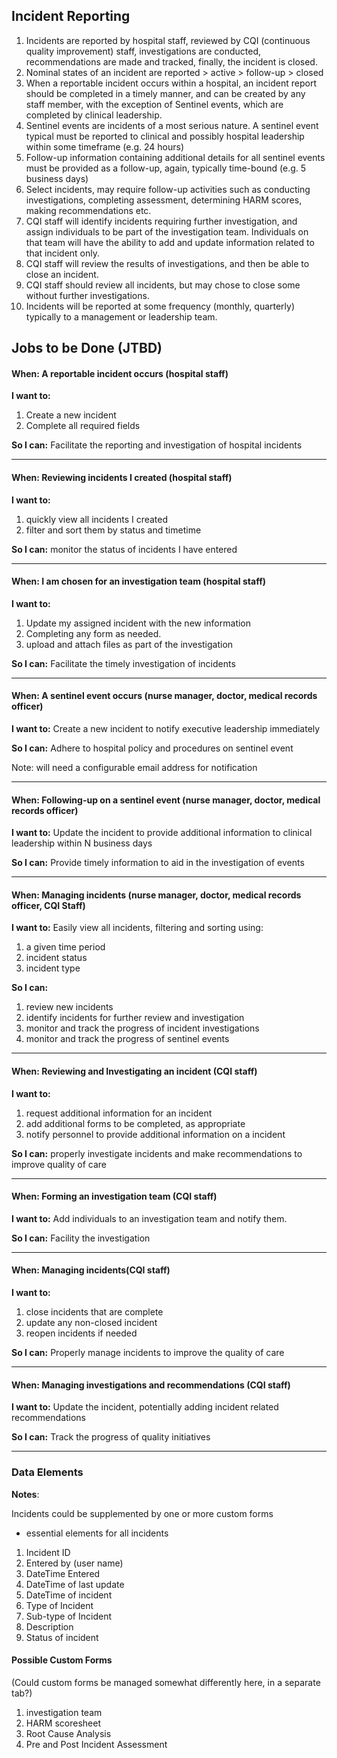 ## Incident Reporting

1. Incidents are reported by hospital staff, reviewed by CQI (continuous quality improvement) staff, investigations are conducted, recommendations are made and tracked, finally, the incident is closed. 
2. Nominal states of an incident are reported > active > follow-up > closed 
3. When a reportable incident occurs within a hospital, an incident report should be completed in a timely manner, and can be created by any staff member, with the exception of Sentinel events, which are completed by clinical leadership.  
4. Sentinel events are incidents of a most serious nature.  A sentinel event typical must be reported to clinical and possibly hospital leadership within some timeframe (e.g. 24 hours)  
5. Follow-up information containing additional details for all sentinel events must be provided as a follow-up, again, typically time-bound (e.g. 5 business days)  
6. Select incidents, may require follow-up activities such as conducting investigations, completing assessment, determining HARM scores, making recommendations etc.    
7. CQI staff will identify incidents requiring further investigation, and assign individuals to be part of the investigation team.  Individuals on that team will have the ability to add and update information related to that incident only.  
8. CQI staff will review the results of investigations, and then be able to close an incident.  
9. CQI staff should review all incidents, but may chose to close some without further investigations.  
10. Incidents will be reported at some frequency (monthly, quarterly) typically to a management or leadership team.  



## Jobs to be Done (JTBD)


#### When: A reportable incident occurs  (hospital staff)

**I want to:**  
 
1. Create a new incident  
2. Complete all required fields
 
**So I can:** Facilitate the reporting and investigation of hospital incidents

*** 
 
#### When: Reviewing incidents I created  (hospital staff) 

**I want to:**
   
1. quickly view all incidents I created  
2. filter and sort them by status and timetime


**So I can:** monitor the status of incidents I have entered

***
 
#### When: I am chosen for an investigation team  (hospital staff) 

**I want to:**
   
1. Update my assigned incident with the new information
2. Completing any form as needed.
3. upload and attach files as part of the investigation

**So I can:** Facilitate the timely investigation of incidents

*** 

#### When: A sentinel event occurs (nurse manager, doctor, medical records officer)

**I want to:**  Create a new incident to notify executive leadership immediately 
 
**So I can:** Adhere to hospital policy and procedures on sentinel event

Note:  will need a configurable email address for notification
 
*** 

#### When: Following-up on a sentinel event  (nurse manager, doctor, medical records officer) 

**I want to:**  Update the incident to provide additional information to clinical leadership within N business days

**So I can:** Provide timely information to aid in the investigation of events


***
 
#### When: Managing incidents (nurse manager, doctor, medical records officer, CQI Staff) 

**I want to:** Easily view all incidents, filtering and sorting using:

1. a given time period
2. incident status
3. incident type 

**So I can:**

1. review new incidents
2. identify incidents for further review and investigation
3. monitor and track the progress of incident investigations
4. monitor and track the progress of sentinel events 

*** 

#### When: Reviewing and Investigating an incident (CQI staff)

**I want to:**  

1. request additional information for an incident  
2. add additional forms to be completed, as appropriate
3. notify personnel to provide additional information on a incident
 
**So I can:** properly investigate incidents and make recommendations to improve quality of care

 
*** 

#### When: Forming an investigation team (CQI staff) 

**I want to:**  Add individuals to an investigation team and notify them.

**So I can:** Facility the investigation

***
 

#### When: Managing incidents(CQI staff) 

**I want to:**
 
1. close incidents that are complete  
2. update any non-closed incident  
3. reopen incidents if needed


**So I can:** Properly manage incidents to improve the quality of care

***

#### When: Managing investigations and recommendations (CQI staff) 


**I want to:**  Update the incident, potentially adding incident related recommendations


**So I can:**  Track the progress of quality initiatives



****************************************

### Data Elements

**Notes**: 

Incidents could be supplemented by one or more custom forms

* essential elements for all incidents


1. Incident ID
2. Entered by   (user name)
3. DateTime Entered
4. DateTime of last update
5. DateTime of incident
6. Type of Incident
7. Sub-type of Incident 
8. Description
9. Status of incident  




#### Possible Custom Forms
 (Could custom forms be managed somewhat differently here, in a separate tab?)

1. investigation team
2. HARM scoresheet  
3. Root Cause Analysis  
4. Pre and Post Incident Assessment
